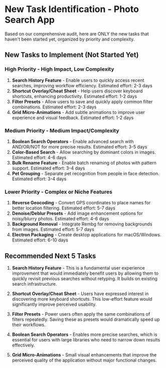 # New Task Identification - Photo Search App

Based on our comprehensive audit, here are ONLY the new tasks that haven't been started yet, organized by priority and complexity.

## New Tasks to Implement (Not Started Yet)

### High Priority - High Impact, Low Complexity
1. **Search History Feature** - Enable users to quickly access recent searches, improving workflow efficiency. Estimated effort: 2-3 days
2. **Shortcut Overlay/Cheat Sheet** - Help users discover keyboard shortcuts, enhancing productivity. Estimated effort: 1-2 days
3. **Filter Presets** - Allow users to save and quickly apply common filter combinations. Estimated effort: 2-3 days
4. **Grid Micro-Animations** - Add subtle animations to improve user experience and visual feedback. Estimated effort: 1-2 days

### Medium Priority - Medium Impact/Complexity  
1. **Boolean Search Operators** - Enable advanced search with AND/OR/NOT for more precise results. Estimated effort: 3-5 days
2. **Color-Based Search** - Allow searching by dominant colors in images. Estimated effort: 4-6 days
3. **Bulk Rename Feature** - Enable batch renaming of photos with pattern support. Estimated effort: 3-4 days
4. **Pet Grouping** - Separate pet recognition from people in face detection. Estimated effort: 3-4 days

### Lower Priority - Complex or Niche Features
1. **Reverse Geocoding** - Convert GPS coordinates to place names for better location filtering. Estimated effort: 5-7 days
2. **Denoise/Deblur Presets** - Add image enhancement options for noisy/blurry photos. Estimated effort: 4-6 days
3. **Background Removal** - Integrate Rembg for removing backgrounds from images. Estimated effort: 5-7 days
4. **Electron Packaging** - Create desktop applications for macOS/Windows. Estimated effort: 6-10 days

## Recommended Next 5 Tasks

1. **Search History Feature** - This is a fundamental user experience improvement that would immediately benefit users by allowing them to quickly revisit previous searches without retyping. It builds on existing search infrastructure.

2. **Shortcut Overlay/Cheat Sheet** - Users have expressed interest in discovering more keyboard shortcuts. This low-effort feature would significantly improve perceived usability.

3. **Filter Presets** - Power users often apply the same combinations of filters repeatedly. Saving these as presets would dramatically speed up their workflows.

4. **Boolean Search Operators** - Enables more precise searches, which is essential for users with large libraries who need to narrow down results effectively.

5. **Grid Micro-Animations** - Small visual enhancements that improve the perceived quality of the application without major functional changes.